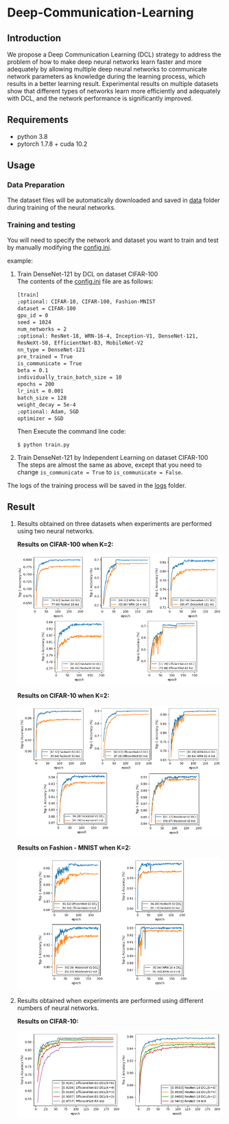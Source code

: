 # Deep-Communication-Learning
## Introduction
We propose a Deep Communication Learning (DCL) strategy to address the problem of how to make 
deep neural networks learn faster and more adequately by allowing multiple deep neural networks to communicate 
network parameters as knowledge during the learning process, which results in a better learning result. Experimental 
results on multiple datasets show that different types of networks learn more efficiently and adequately with DCL, 
and the network performance is significantly improved.

## Requirements

- python 3.8
- pytorch 1.7.8 + cuda 10.2

## Usage

### Data Preparation
The dataset files will be automatically downloaded and saved in [data](data) folder during 
training of the neural networks.


### Training and testing
You will need to specify the network and dataset you want to train and test by manually modifying the 
[config.ini](config.ini).


example:
1. Train DenseNet-121 by DCL on dataset CIFAR-100  
    The contents of the [config.ini](config.ini) file are as follows:
    ```
    [train]
    ;optional: CIFAR-10, CIFAR-100, Fashion-MNIST
    dataset = CIFAR-100
    gpu_id = 0
    seed = 1024
    num_networks = 2
    ;optional: ResNet-18, WRN-16-4, Inception-V1, DenseNet-121, ResNeXt-50, EfficientNet-B3, MobileNet-V2
    nn_type = DenseNet-121
    pre_trained = True
    is_communicate = True
    beta = 0.1
    individually_train_batch_size = 10
    epochs = 200
    lr_init = 0.001
    batch_size = 128
    weight_decay = 5e-4
    ;optional: Adam, SGD
    optimizer = SGD
    
    ```
    Then Execute the command line code:
    ```
    $ python train.py
    ```

2. Train DenseNet-121 by Independent Learning on dataset CIFAR-100  
    The steps are almost the same as above, except that you need to change 
    `is_communicate = True` to `is_communicate = False`.  
    
The logs of the training process will be saved in the [logs](logs) folder.

## Result

1. Results obtained on three datasets when experiments are performed using two neural networks.

    **Results on CIFAR-100 when K=2:**
    
    ![cifar-100](results/cifar_100.png "cifar-100")

    **Results on CIFAR-10 when K=2:**
    
    ![cifar-10](results/cifar_10.png "cifar-10")

    **Results on Fashion - MNIST when K=2:**
    
    ![fashion-mnist](results/fashion_mnist.png "fashion-mnist")

2. Results obtained when experiments are performed using different numbers of neural networks.

    **Results on CIFAR-10:**
    
    ![compare-k](results/compare_k.png "compare-k")